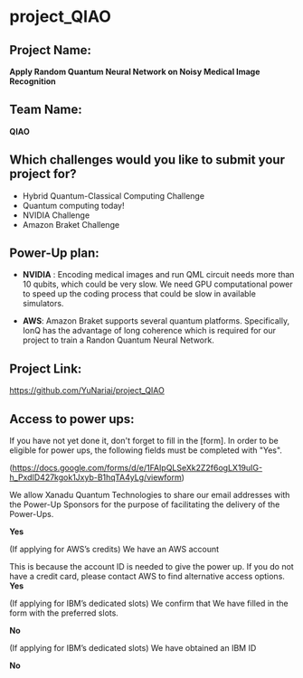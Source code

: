 # project_QIAO
## Project Name:
**Apply Random Quantum Neural Network on Noisy Medical Image Recognition**

## Team Name:
**QIAO**


## Which challenges would you like to submit your project for?

* Hybrid Quantum-Classical Computing Challenge
* Quantum computing today!
* NVIDIA Challenge
* Amazon Braket Challenge


## Power-Up plan:

* **NVIDIA** :
Encoding medical images and run QML circuit needs more than 10 qubits, which could be very slow. We need GPU computational power to speed up the coding process that could be slow in available simulators. 


* **AWS**:
Amazon Braket supports several quantum platforms. Specifically, IonQ has the advantage of long coherence which is required for our project to train a Randon Quantum Neural Network.



## Project Link:

https://github.com/YuNariai/project_QIAO



## Access to power ups:
 
If you have not yet done it, don't forget to fill in the [form].
In order to be eligible for power ups, the following fields must be completed with "Yes".

(https://docs.google.com/forms/d/e/1FAIpQLSeXk2Z2f6ogLX19uIG-h_PxdID427kgok1Jxyb-B1hqTA4yLg/viewform)

We allow Xanadu Quantum Technologies to share our email addresses with the Power-Up Sponsors for the purpose of facilitating the delivery of the Power-Ups.

**Yes**

(If applying for AWS’s credits) We have an AWS account

This is because the account ID is needed to give the power up.
If you do not have a credit card, please contact AWS to find alternative access options.
**Yes**

(If applying for IBM’s dedicated slots) We confirm that We have filled in the form with the preferred slots.

**No**

(If applying for IBM’s dedicated slots) We have obtained an IBM ID

**No**
